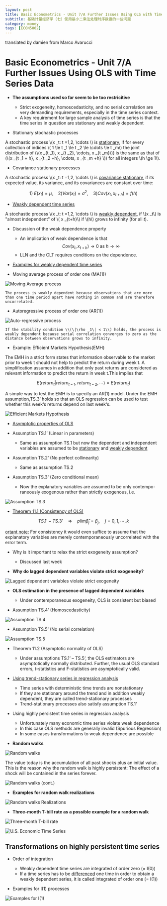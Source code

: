 ```yaml
---
layout: post
title: Basic Econometrics - Unit 7/A Further Issues Using OLS with Time Series Data
subtitle: 基础计量经济学（七）使用最小二乘法处理时序数据的一些问题
category: money
tags: [ECON5002]
---
```


translated by damien from Marco Avarucci

#  Basic Econometrics - Unit  7/A Further Issues Using OLS with Time Series Data

-   **The assumptions used so far seem to be too restricitive**
    -   Strict exogeneity, homoscedasticity, and no serial correlation are very demanding requirements, especially in the time series context.
    -   A key requirement for large sample analysis of time series is that the time series in question are stationary and weakly dependent

-   Stationary stochastic processes

A stochastic process \\(x _t: t =1,2, \cdots \\) is <u>stationary</u>, if for every collection of indices \\( 1 \le t _1 \le t _2 \le \cdots \le t _m\\) the joint distribution of (\\(x _{t _1}, x _{t _2}, \cdots, x _{t _m}\\)) is the same as that of (\\(x _{t _1 + h}, x _{t _2 +h}, \cdots, x _{t _m +h} \\)) for all integers \\(h \ge 1\\).

-   Covariance stationary processes

A stochastic process \\(x _t: t =1,2, \cdots \\) is <u>covariance stationary</u>, if its expected value, its variance, and its covariances are constant over time:

$$
    1)\ E(x _t)= \mu, \quad 2) Var(x _t) = \sigma ^2, \quad 3)Cov(x _t, x _{t+h}) = f(h)
$$

-   <u>Weakly dependent time series</u>

A stochastic process \\(x _t: t =1,2, \cdots \\) is <u>weakly dependent</u>, if \\(x _t\\) is "almost independent" of \\( x _{t+h}\\) if \\(h\\) grows to infinity (for all *t*).

-   Discussion of the weak dependence property
    -   An implication of weak dependence is that
        $$
            Cov(x _t, x _{t+h}) \to 0 \text{  as  } h \to \infty
        $$
    -   LLN and the CLT requires conditions on the dependence.

-   <U>Examples for weakly dependent time series</U>

-   Moving average process of order one (MA(1))

![]({{site.url}}/assets/images/2020/ECON5002/ma.png "Moving Average process")

    The process is weakly dependent because observations that are more than one time period apart have nothing in common and are therefore uncorrelated.

-   Autoregressive process of order one (AR(1))

![]({{site.url}}/assets/images/2020/ECON5002/autoregress.png "Auto-regressive process")

    If the stability condition \\(\|\rho _1\| < 1\\) holds, the process is weakly dependent because serial correlation converges to zero as the distance between observations grows to infinity.

-   Example: Efficient Markets Hypothesis(EMH)

The EMH in a strict form states that information observable to the market prior to week t should not help to predict the return during week t. A simplification assumes in addition that only past returns are considered as relevant information to predict the return in week t.This implies that

$$
    E(return _t | return _{t-1}, return _{t-2}, \cdots) = E (return _t)
$$

A simple way to test the EMH is to specify an AR(1) model. Under the EMH assumption,TS.3‘ holds so that an OLS regression can be used to test whether this week‘s returns depend on last week‘s.

![]({{site.url}}/assets/images/2020/ECON5002/emh.png "Efficient Markets Hypothesis")

-   <u>Asymptotic properties of OLS</u>

-   Assumption TS.1‘ (Linear in parameters)

    -   Same as assumption TS.1 but now the dependent and independent variables are assumed to be <u>stationary</u> and <u>weakly dependent</u>

-   Assumption TS.2‘ (No perfect collinearity)

    -   Same as assumption TS.2

-   Assumption TS.3‘ (Zero conditional mean)

    -   Now the explanatory variables are assumed to be only contempo-raneously exogenous rather than strictly exogenous, i.e.

![]({{site.url}}/assets/images/2020/ECON5002/AssumpTS3.png "Assumption TS.3")

-   <u>Theorem 11.1 (Consistency of OLS)</u>

$$
    TS.1' - TS.3' \quad \Rightarrow \quad plim \hat{\beta} _j = \beta _j, \quad j = 0, 1, \cdots, k
$$

<u>ortant note:</u> For consistency it would even suffice to assume that the explanatory variables are merely contemporaneously uncorrelated with the error term.

-   Why is it important to relax the strict exogeneity assumption?

    -   Discussed last week

-   **Why do lagged dependent variables violate strict exogeneity?**

![]({{site.url}}/assets/images/2020/ECON5002/lagDependentVar.png "Lagged dependent variables violate strict exogeneity")


-   **OLS estimation in the presence of lagged dependent variables**

    -   Under contemporaneous exogeneity, OLS is consistent but biased

-   Assumption TS.4‘ (Homoscedasticity)

![]({{site.url}}/assets/images/2020/ECON5002/AssumpTS4.png "Assumption TS.4")

-   Assumption TS.5‘ (No serial correlation)

![]({{site.url}}/assets/images/2020/ECON5002/AssumpTS5.png "Assumption TS.5")

-   Theorem 11.2 (Asymptotic normality of OLS)

    -   Under assumptions TS.1‘ – TS.5‘, the OLS estimators are asymptotically normally distributed. Further, the usual OLS standard errors, t-statistics and F-statistics are asymptotically valid.

-   <u>Using trend-stationary series in regression analysis</u>
    -   Time series with deterministic time trends are nonstationary
    -   If they are stationary around the trend and in addition weakly dependent, they are called trend-stationary processes
    -   Trend-stationary processes also satisfy assumption TS.1‘

-   Using highly persistent time series in regression analysis
    -   Unfortunately many economic time series violate weak dependence
    -   In this case OLS methods are generally invalid (Spurious Regression)
    -   In some cases transformations to weak dependence are possible


-   **Random walks**

![]({{site.url}}/assets/images/2020/ECON5002/randomWalks1.png "Random walks")

The value today is the accumulation of all past shocks plus an initial value. This is the reason why the random walk is highly persistent: The effect of a shock will be contained in the series forever.

![]({{site.url}}/assets/images/2020/ECON5002/randomWalks2.png "Random walks (cont.)")

-   **Examples for random walk realizations**

![]({{site.url}}/assets/images/2020/ECON5002/randomWalksRealizations.png "Random walks Realizations")

-   **Three-month T-bill rate as a possible example for a random walk**

![]({{site.url}}/assets/images/2020/ECON5002/tBillRate.png "Three-month T-bill rate")

![]({{site.url}}/assets/images/2020/ECON5002/U.S.EconTS.png "U.S. Economic Time Series")

##   **Transformations on highly persistent time series**

-   Order of integration

    -   Weakly dependent time series are integrated of order zero (= I(0))
    -   If a time series has to be <u>differenced</u> one time in order to obtain a weakly dependent series, it is called integrated of order one (= I(1))

-   Examples for I(1) processes

![]({{site.url}}/assets/images/2020/ECON5002/IProcess.png "Examples for I(1)")


<script type="text/javascript" id="MathJax-script" async
  src="https://cdn.jsdelivr.net/npm/mathjax@3/es5/tex-svg.js">
</script>